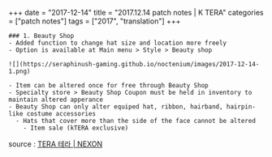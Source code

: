 +++
date = "2017-12-14"
title = "2017.12.14 patch notes | K TERA"
categories = ["patch notes"]
tags = ["2017", "translation"]
+++

```
### 1. Beauty Shop
- Added function to change hat size and location more freely
- Option is available at Main menu > Style > Beauty shop

![](https://seraphinush-gaming.github.io/noctenium/images/2017-12-14-1.png)

- Item can be altered once for free through Beauty Shop
- Specialty store > Beauty Shop Coupon must be held in inventory to maintain altered apperance
- Beauty Shop can only alter equiped hat, ribbon, hairband, hairpin-like costume accessories
  - Hats that cover more than the side of the face cannot be altered
    - Item sale (kTERA exclusive)
```

source : [TERA 테라 | NEXON](http://tera.nexon.com/news/update/view.aspx?n4articlesn=310)
